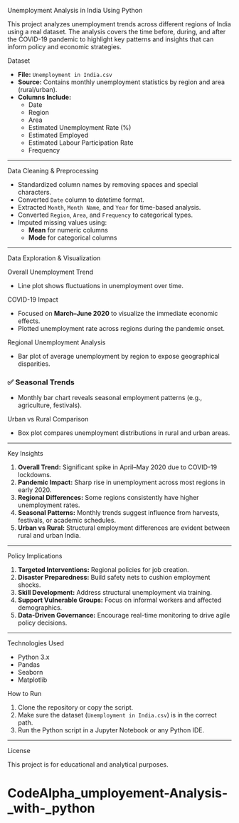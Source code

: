 

 Unemployment Analysis in India Using Python

This project analyzes unemployment trends across different regions of India using a real dataset. The analysis covers the time before, during, and after the COVID-19 pandemic to highlight key patterns and insights that can inform policy and economic strategies.

Dataset

- **File:** `Unemployment in India.csv`
- **Source:** Contains monthly unemployment statistics by region and area (rural/urban).
- **Columns Include:**
  - Date
  - Region
  - Area
  - Estimated Unemployment Rate (%)
  - Estimated Employed
  - Estimated Labour Participation Rate
  - Frequency

---

 Data Cleaning & Preprocessing

- Standardized column names by removing spaces and special characters.
- Converted `Date` column to datetime format.
- Extracted `Month`, `Month Name`, and `Year` for time-based analysis.
- Converted `Region`, `Area`, and `Frequency` to categorical types.
- Imputed missing values using:
  - **Mean** for numeric columns
  - **Mode** for categorical columns

---

 Data Exploration & Visualization

 Overall Unemployment Trend
- Line plot shows fluctuations in unemployment over time.

 COVID-19 Impact
- Focused on **March–June 2020** to visualize the immediate economic effects.
- Plotted unemployment rate across regions during the pandemic onset.

 Regional Unemployment Analysis
- Bar plot of average unemployment by region to expose geographical disparities.

### ✅ Seasonal Trends
- Monthly bar chart reveals seasonal employment patterns (e.g., agriculture, festivals).

 Urban vs Rural Comparison
- Box plot compares unemployment distributions in rural and urban areas.

---

 Key Insights

1. **Overall Trend:** Significant spike in April–May 2020 due to COVID-19 lockdowns.
2. **Pandemic Impact:** Sharp rise in unemployment across most regions in early 2020.
3. **Regional Differences:** Some regions consistently have higher unemployment rates.
4. **Seasonal Patterns:** Monthly trends suggest influence from harvests, festivals, or academic schedules.
5. **Urban vs Rural:** Structural employment differences are evident between rural and urban India.

---

 Policy Implications

1. **Targeted Interventions:** Regional policies for job creation.
2. **Disaster Preparedness:** Build safety nets to cushion employment shocks.
3. **Skill Development:** Address structural unemployment via training.
4. **Support Vulnerable Groups:** Focus on informal workers and affected demographics.
5. **Data-Driven Governance:** Encourage real-time monitoring to drive agile policy decisions.

---

 Technologies Used

- Python 3.x
- Pandas
- Seaborn
- Matplotlib



 How to Run

1. Clone the repository or copy the script.
2. Make sure the dataset (`Unemployment in India.csv`) is in the correct path.
3. Run the Python script in a Jupyter Notebook or any Python IDE.

---

 License

This project is for educational and analytical purposes.



# CodeAlpha_umployement-Analysis-_with-_python
